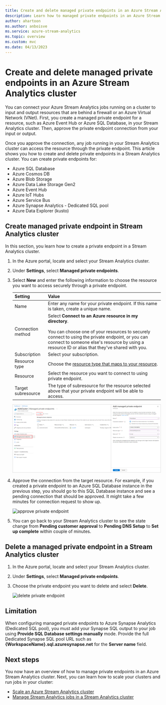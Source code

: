 ```yaml
---
title: Create and delete managed private endpoints in an Azure Stream Analytics cluster
description: Learn how to managed private endpoints in an Azure Stream Analytics cluster.
author: ahartoon
ms.author: anboisve
ms.service: azure-stream-analytics
ms.topic: overview
ms.custom: mvc
ms.date: 04/13/2023
---
```


# Create and delete managed private endpoints in an Azure Stream Analytics cluster

You can connect your Azure Stream Analytics jobs running on a cluster to input and output resources that are behind a firewall or an Azure Virtual Network (VNet). First, you create a managed private endpoint for a resource, such as Azure Event Hub or Azure SQL Database, in your Stream Analytics cluster. Then, approve the private endpoint connection from your input or output.

Once you approve the connection, any job running in your Stream Analytics cluster can access the resource through the private endpoint. This article shows you how to create and delete private endpoints in a Stream Analytics cluster. You can create private endpoints for:
* Azure SQL Database
* Azure Cosmos DB
* Azure Blob Storage
* Azure Data Lake Storage Gen2
* Azure Event Hub
* Azure IoT Hubs
* Azure Service Bus
* Azure Synapse Analytics - Dedicated SQL pool
* Azure Data Explorer (kusto)

## Create managed private endpoint in Stream Analytics cluster

In this section, you learn how to create a private endpoint in a Stream Analytics cluster.

1. In the Azure portal, locate and select your Stream Analytics cluster.

1. Under **Settings**, select **Managed private endpoints**.

1. Select **New** and enter the following information to choose the resource you want to access securely through a private endpoint.

   |Setting|Value|
   |---|---|
   |Name|Enter any name for your private endpoint. If this name is taken, create a unique name.|
   |Connection method|Select **Connect to an Azure resource in my directory**.<br><br>You can choose one of your resources to securely connect to using the private endpoint, or you can connect to someone else's resource by using a resource ID or alias that they've shared with you.|
   |Subscription|Select your subscription.|
   |Resource type|Choose the [resource type that maps to your resource](../private-link/private-endpoint-overview.md#private-link-resource).|
   |Resource|Select the resource you want to connect to using private endpoint.|
   |Target subresource|The type of subresource for the resource selected above that your private endpoint will be able to access.|

   ![The private endpoint create experience](./media/private-endpoints/create-private-endpoint.png)

1. Approve the connection from the target resource. For example, if you created a private endpoint to an Azure SQL Database instance in the previous step, you should go to this SQL Database instance and see a pending connection that should be approved. It might take a few minutes for connection request to show up.

    ![approve private endpoint](./media/private-endpoints/approve-private-endpoint.png)

1. You can go back to your Stream Analytics cluster to see the state change from **Pending customer approval** to **Pending DNS Setup** to **Set up complete** within couple of minutes.

## Delete a managed private endpoint in a Stream Analytics cluster

1. In the Azure portal, locate and select your Stream Analytics cluster.

1. Under **Settings**, select **Managed private endpoints**.

1. Choose the private endpoint you want to delete and select **Delete**.

   ![delete private endpoint](./media/private-endpoints/delete-private-endpoint.png)

## Limitation
When configuring managed private endpoints to Azure Synapse Analytics (Dedicated SQL pool), you must add your Synapse SQL output to your job using **Provide SQL Database settings manually** mode. Provide the full Dedicated Synapse SQL pool URL such as **{WorkspaceName}.sql.azuresynapse.net** for the **Server name** field. 

## Next steps

You now have an overview of how to manage private endpoints in an Azure Stream Analytics cluster. Next, you can learn how to scale your clusters and run jobs in your cluster:

* [Scale an Azure Stream Analytics cluster](scale-cluster.md)
* [Manage Stream Analytics jobs in a Stream Analytics cluster](manage-jobs-cluster.md)
